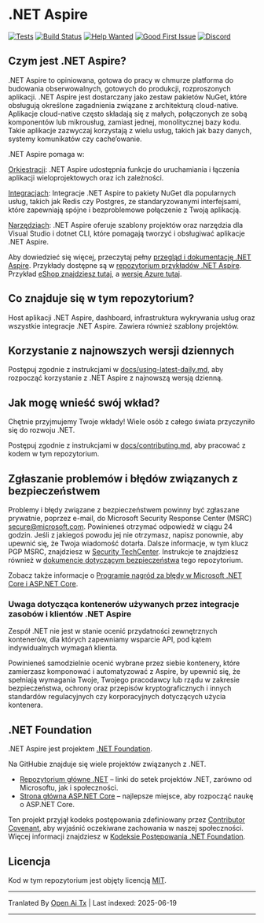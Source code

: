 # .NET Aspire

[![Tests](https://github.com/dotnet/aspire/actions/workflows/tests.yml/badge.svg?branch=main&event=push)](https://github.com/dotnet/aspire/actions/workflows/tests.yml)
[![Build Status](https://dev.azure.com/dnceng-public/public/_apis/build/status%2Fdotnet%2Faspire%2Fdotnet.aspire?branchName=main)](https://dev.azure.com/dnceng-public/public/_build/latest?definitionId=274&branchName=main)
[![Help Wanted](https://img.shields.io/github/issues/dotnet/aspire/help%20wanted?style=flat&color=%24EC820&label=help%20wanted)](https://github.com/dotnet/aspire/labels/help%20wanted)
[![Good First Issue](https://img.shields.io/github/issues/dotnet/aspire/good%20first%20issue?style=flat&color=%24EC820&label=good%20first%20issue)](https://github.com/dotnet/aspire/labels/good%20first%20issue)
[![Discord](https://img.shields.io/discord/732297728826277939?style=flat&logo=discord&logoColor=white&label=Join%20our%20Discord&labelColor=512bd4&color=cyan)](https://discord.com/invite/h87kDAHQgJ)

## Czym jest .NET Aspire?

.NET Aspire to opiniowana, gotowa do pracy w chmurze platforma do budowania obserwowalnych, gotowych do produkcji, rozproszonych aplikacji. .NET Aspire jest dostarczany jako zestaw pakietów NuGet, które obsługują określone zagadnienia związane z architekturą cloud-native. Aplikacje cloud-native często składają się z małych, połączonych ze sobą komponentów lub mikrousług, zamiast jednej, monolitycznej bazy kodu. Takie aplikacje zazwyczaj korzystają z wielu usług, takich jak bazy danych, systemy komunikatów czy cache’owanie.

.NET Aspire pomaga w:

[Orkiestracji](https://learn.microsoft.com/dotnet/aspire/get-started/aspire-overview?#orchestration): .NET Aspire udostępnia funkcje do uruchamiania i łączenia aplikacji wieloprojektowych oraz ich zależności.

[Integracjach](https://learn.microsoft.com/dotnet/aspire/get-started/aspire-overview?#net-aspire-integrations): Integracje .NET Aspire to pakiety NuGet dla popularnych usług, takich jak Redis czy Postgres, ze standaryzowanymi interfejsami, które zapewniają spójne i bezproblemowe połączenie z Twoją aplikacją.

[Narzędziach](https://learn.microsoft.com/dotnet/aspire/get-started/aspire-overview?#project-templates-and-tooling): .NET Aspire oferuje szablony projektów oraz narzędzia dla Visual Studio i dotnet CLI, które pomagają tworzyć i obsługiwać aplikacje .NET Aspire.

Aby dowiedzieć się więcej, przeczytaj pełny [przegląd i dokumentację .NET Aspire](https://learn.microsoft.com/dotnet/aspire/). Przykłady dostępne są w [repozytorium przykładów .NET Aspire](https://github.com/dotnet/aspire-samples). Przykład [eShop znajdziesz tutaj](https://github.com/dotnet/eshop), a [wersję Azure tutaj](https://github.com/Azure-Samples/eShopOnAzure).

## Co znajduje się w tym repozytorium?

Host aplikacji .NET Aspire, dashboard, infrastruktura wykrywania usług oraz wszystkie integracje .NET Aspire. Zawiera również szablony projektów.

## Korzystanie z najnowszych wersji dziennych

Postępuj zgodnie z instrukcjami w [docs/using-latest-daily.md](https://raw.githubusercontent.com/dotnet/aspire/main/docs/using-latest-daily.md), aby rozpocząć korzystanie z .NET Aspire z najnowszą wersją dzienną.

## Jak mogę wnieść swój wkład?

Chętnie przyjmujemy Twoje wkłady! Wiele osób z całego świata przyczyniło się do rozwoju .NET.

Postępuj zgodnie z instrukcjami w [docs/contributing.md](https://raw.githubusercontent.com/dotnet/aspire/main/docs/contributing.md), aby pracować z kodem w tym repozytorium.

## Zgłaszanie problemów i błędów związanych z bezpieczeństwem

Problemy i błędy związane z bezpieczeństwem powinny być zgłaszane prywatnie, poprzez e-mail, do Microsoft Security Response Center (MSRC) <secure@microsoft.com>. Powinieneś otrzymać odpowiedź w ciągu 24 godzin. Jeśli z jakiegoś powodu jej nie otrzymasz, napisz ponownie, aby upewnić się, że Twoja wiadomość dotarła. Dalsze informacje, w tym klucz PGP MSRC, znajdziesz w [Security TechCenter](https://www.microsoft.com/msrc/faqs-report-an-issue). Instrukcje te znajdziesz również w [dokumencie dotyczącym bezpieczeństwa](https://raw.githubusercontent.com/dotnet/aspire/main/SECURITY.md) tego repozytorium.

Zobacz także informacje o [Programie nagród za błędy w Microsoft .NET Core i ASP.NET Core](https://www.microsoft.com/msrc/bounty-dot-net-core).

### Uwaga dotycząca kontenerów używanych przez integracje zasobów i klientów .NET Aspire

Zespół .NET nie jest w stanie ocenić przydatności zewnętrznych kontenerów, dla których zapewniamy wsparcie API, pod kątem indywidualnych wymagań klienta.

Powinieneś samodzielnie ocenić wybrane przez siebie kontenery, które zamierzasz komponować i automatyzować z Aspire, by upewnić się, że spełniają wymagania Twoje, Twojego pracodawcy lub rządu w zakresie bezpieczeństwa, ochrony oraz przepisów kryptograficznych i innych standardów regulacyjnych czy korporacyjnych dotyczących użycia kontenera.

## .NET Foundation

.NET Aspire jest projektem [.NET Foundation](https://www.dotnetfoundation.org/projects).

Na GitHubie znajduje się wiele projektów związanych z .NET.

* [Repozytorium główne .NET](https://github.com/Microsoft/dotnet) – linki do setek projektów .NET, zarówno od Microsoftu, jak i społeczności.
* [Strona główna ASP.NET Core](https://docs.microsoft.com/aspnet/core) – najlepsze miejsce, aby rozpocząć naukę o ASP.NET Core.

Ten projekt przyjął kodeks postępowania zdefiniowany przez [Contributor Covenant](https://contributor-covenant.org), aby wyjaśnić oczekiwane zachowania w naszej społeczności. Więcej informacji znajdziesz w [Kodeksie Postępowania .NET Foundation](https://www.dotnetfoundation.org/code-of-conduct).

## Licencja

Kod w tym repozytorium jest objęty licencją [MIT](https://raw.githubusercontent.com/dotnet/aspire/main/LICENSE.TXT).

---

Tranlated By [Open Ai Tx](https://github.com/OpenAiTx/OpenAiTx) | Last indexed: 2025-06-19

---